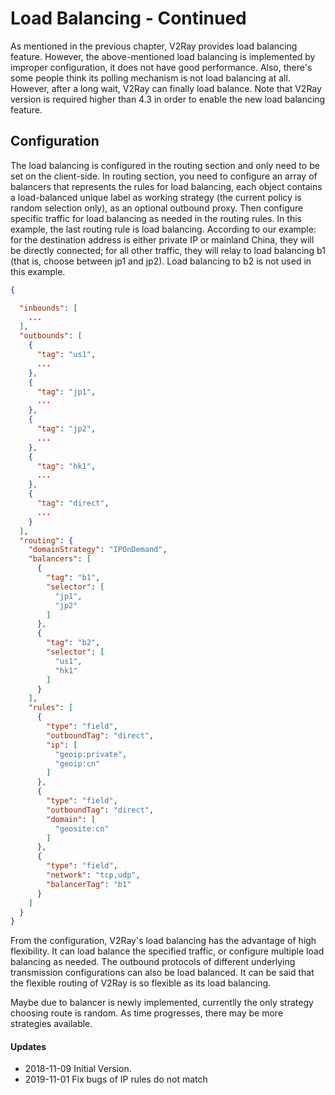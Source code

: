 # Load Balancing - Continued

As mentioned in the previous chapter,  V2Ray provides load balancing feature. However, the above-mentioned load balancing is implemented by improper configuration, it does not have good performance. Also, there's some people think its polling mechanism is not load balancing at all. However, after a long wait, V2Ray can finally load balance. Note that V2Ray version is required higher than 4.3 in order to enable the new load balancing feature. 

## Configuration

The load balancing is configured in the routing section and only need to be set on the client-side. In routing section, you need to configure an array of balancers that represents the rules for load balancing, each object contains a load-balanced unique label as working strategy (the current policy is random selection only), as an optional outbound proxy. Then configure specific traffic for load balancing as needed in the routing rules. In this example, the last routing rule is load balancing. According to our example: for the destination address is either private IP or mainland China, they will be directly connected; for all other traffic, they will relay to load balancing b1 (that is, choose between jp1 and jp2). Load balancing to b2 is not used in this example.

```json
{

  "inbounds": [
    ...
  ],
  "outbounds": [
    {
      "tag": "us1",
      ...
    },
    {
      "tag": "jp1",
      ...
    },
    {
      "tag": "jp2",
      ...
    },
    {
      "tag": "hk1",
      ...
    },
    {
      "tag": "direct",
      ...
    }
  ],
  "routing": {
    "domainStrategy": "IPOnDemand",
    "balancers": [
      {
        "tag": "b1",
        "selector": [
          "jp1",
          "jp2"
        ]
      },
      {
        "tag": "b2",
        "selector": [
          "us1",
          "hk1"
        ]
      }
    ],
    "rules": [
      {
        "type": "field",
        "outboundTag": "direct",
        "ip": [
          "geoip:private",
          "geoip:cn"
        ]
      },
      {
        "type": "field",
        "outboundTag": "direct",
        "domain": [
          "geosite:cn"
        ]
      },
      {
        "type": "field",
        "network": "tcp,udp",
        "balancerTag": "b1"
      }
    ]
  }
}
```

From the configuration, V2Ray's load balancing has the advantage of high flexibility. It can load balance the specified traffic, or configure multiple load balancing as needed. The outbound protocols of different underlying transmission configurations can also be load balanced. It can be said that the flexible routing of V2Ray is so flexible as its load balancing.

Maybe due to balancer is newly implemented, currentlly the only strategy choosing route is random. As time progresses, there may be more strategies available.

#### Updates

- 2018-11-09 Initial Version.
- 2019-11-01 Fix bugs of IP rules do not match
